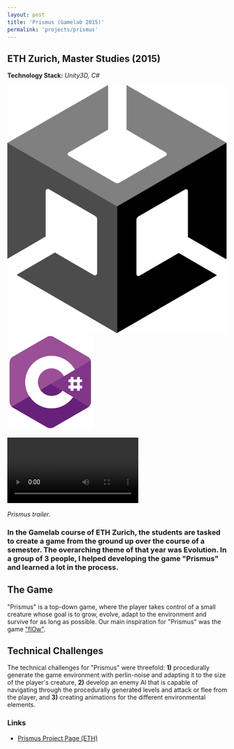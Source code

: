 ```yaml
---
layout: post
title: 'Prismus (Gamelab 2015)'
permalink: 'projects/prismus'
---
```


<h2>ETH Zurich, Master Studies (2015)</h2>

**Technology Stack:** *Unity3D, C#*
<div class="project-page-icon-bar">
  <div class="icon-container float-left">
    <img src="../assets/img/unity.png" alt="Unity">
  </div>
  <div class="icon-container float-left">
    <img src="../assets/img/csharp.png" alt="C#">
  </div>
</div>

<video src="../assets/videos/prismus.mp4" controls></video>
<p class="caption" style="margin-top:0;">
    <i>Prismus trailer.</i>
</p>
<h3 class="intro-text">
    In the Gamelab course of ETH Zurich, the students are tasked to create a game from the ground up over the course of a semester. The overarching theme of that year was Evolution. In a group of 3 people, I helped developing the game "Prismus" and learned a lot in the process.
</h3>

<h2>The Game</h2>
"Prismus" is a top-down game, where the player takes control of a small creature whose goal is to grow, evolve, adapt to the environment and survive for as long as possible. Our main inspiration for "Prismus" was the game <a href="https://thatgamecompany.com/flow/">"flOw"</a>. 

<h2>Technical Challenges</h2>
The technical challenges for "Prismus" were threefold: <b>1)</b> procedurally generate the game environment with perlin-noise and adapting it to the size of the player's creature, <b>2)</b> develop an enemy AI that is capable of navigating through the procedurally generated levels and attack or flee from the player, and <b>3)</b> creating animations for the different environmental elements.

### Links
- [Prismus Project Page (ETH)](https://twiki.graphics.ethz.ch/GameClass/Team3_2015)

 


